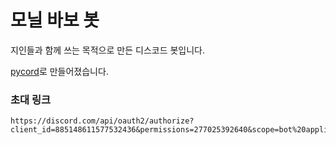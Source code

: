 # 모닐 바보 봇

지인들과 함께 쓰는 목적으로 만든 디스코드 봇입니다.

[pycord](https://github.com/Pycord-Development/pycord)로 만들어졌습니다.

### 초대 링크

```
https://discord.com/api/oauth2/authorize?client_id=885148611577532436&permissions=277025392640&scope=bot%20applications.commands
```

